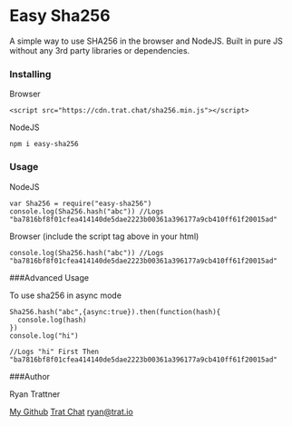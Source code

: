 # Easy Sha256

A simple way to use SHA256 in the browser and NodeJS. Built in pure JS without any 3rd party libraries or dependencies.

### Installing

Browser
```
<script src="https://cdn.trat.chat/sha256.min.js"></script>
```

NodeJS
```
npm i easy-sha256
```


### Usage

NodeJS
```
var Sha256 = require("easy-sha256")
console.log(Sha256.hash("abc")) //Logs "ba7816bf8f01cfea414140de5dae2223b00361a396177a9cb410ff61f20015ad"
```
Browser (include the script tag above in your html)
```
console.log(Sha256.hash("abc")) //Logs "ba7816bf8f01cfea414140de5dae2223b00361a396177a9cb410ff61f20015ad"
```

###Advanced Usage

To use sha256 in async mode
```
Sha256.hash("abc",{async:true}).then(function(hash){
  console.log(hash)
})
console.log("hi")

//Logs "hi" First Then "ba7816bf8f01cfea414140de5dae2223b00361a396177a9cb410ff61f20015ad"
```


###Author

Ryan Trattner

[My Github](https://github.com/RTISCOOL)
[Trat Chat](https://tratchat.com)
ryan@trat.io
